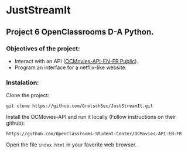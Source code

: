 # JustStreamIt 
## Project 6 OpenClassrooms D-A Python.

### Objectives of the project:  

*  Interact with an API ([OCMovies-API-EN-FR
Public](https://github.com/OpenClassrooms-Student-Center/OCMovies-API-EN-FR)).  
*  Program an interface for a netflix-like website.

### Instalation:  

Clone the project:  
```
git clone https://github.com/GrolschSec/JustStreamIt.git
```
Install the OCMovies-API and run it locally (Follow instructions on their github):
```
https://github.com/OpenClassrooms-Student-Center/OCMovies-API-EN-FR
```
Open the file ```index.html``` in your favorite web browser.
